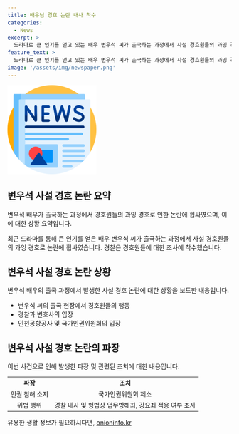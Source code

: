 ```yaml
---
title: 배우님 경호 논란 내사 착수
categories:
  - News
excerpt: >
  드라마로 큰 인기를 얻고 있는 배우 변우석 씨가 출국하는 과정에서 사설 경호원들의 과잉 경호로 논란에 휩싸였습니다. 인천국제공항에서 경호원들이 공항 이용객들에게 플래시를 쏘고, 다른 탑승객들의 여권과 항공권을 검사하는 등 법적 권한을 넘어선 활동을 했던 것으로 확인되었습니다. 이에 인천공항경찰단은 경호업체 직원 6명에 대해 형법상 업무방해죄와 강요죄 적용 여부를 조사 중이며, 과잉 경호로 개인의 인권 침해 사례도 발생했습니다. (총 문자 수: 150)
feature_text: >
  드라마로 큰 인기를 얻고 있는 배우 변우석 씨가 출국하는 과정에서 사설 경호원들의 과잉 경호로 논란에 휩싸였습니다. 인천국제공항에서 경호원들이 공항 이용객들에게 플래시를 쏘고, 다른 탑승객들의 여권과 항공권을 검사하는 등 법적 권한을 넘어선 활동을 했던 것으로 확인되었습니다. 이에 인천공항경찰단은 경호업체 직원 6명에 대해 형법상 업무방해죄와 강요죄 적용 여부를 조사 중이며, 과잉 경호로 개인의 인권 침해 사례도 발생했습니다. (총 문자 수: 150)
image: '/assets/img/newspaper.png'
---
```


<p><img src="/assets/img/newspaper.png" alt="kimp 속보" /></p>

<h2 data-ke-size="size26">변우석 사설 경호 논란 요약</h2>

<p>변우석 배우가 출국하는 과정에서 경호원들의 과잉 경호로 인한 논란에 휩싸였으며, 이에 대한 상황 요약입니다.</p>

<p data-ke-size="size16">최근 드라마를 통해 큰 인기를 얻은 배우 변우석 씨가 출국하는 과정에서 사설 경호원들의 과잉 경호로 논란에 휩싸였습니다. 경찰은 경호원들에 대한 조사에 착수했습니다.</p>

<h2 data-ke-size="size26">변우석 사설 경호 논란 상황</h2>

<p>변우석 배우의 출국 과정에서 발생한 사설 경호 논란에 대한 상황을 보도한 내용입니다. </p>

<ul>
    <li>변우석 씨의 출국 현장에서 경호원들의 행동</li>
    <li>경찰과 변호사의 입장</li>
    <li>인천공항공사 및 국가인권위원회의 입장</li>
</ul>

<h2 data-ke-size="size26">변우석 사설 경호 논란의 파장</h2>

<p>이번 사건으로 인해 발생한 파장 및 관련된 조치에 대한 내용입니다.</p>

<table>
    <tr>
        <td style="text-align: center; height: 17px;"><b>파장</b></td>
        <td style="text-align: center; height: 17px;"><b>조치</b></td>
    </tr>
    <tr>
        <td style="text-align: center; height: 17px;">인권 침해 소지</td>
        <td style="text-align: center; height: 17px;">국가인권위원회 제소</td>
    </tr>
    <tr>
        <td style="text-align: center; height: 17px;">위법 행위</td>
        <td style="text-align: center; height: 17px;">경찰 내사 및 형법상 업무방해죄, 강요죄 적용 여부 조사</td>
    </tr>
</table>
유용한 생활 정보가 필요하시다면, <a href="https://onioninfo.kr" rel="dofollow">onioninfo.kr</a>


